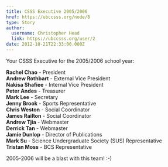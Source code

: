 ```yaml
---
title: CSSS Executive 2005/2006 
href: https://ubccsss.org/node/8
type: Story
author:
  username: Christopher Head
  link: https://ubccsss.org/user/2
date: 2012-10-21T22:33:00.000Z
---
```


<div class="field field-name-body field-type-text-with-summary field-label-hidden"><div class="field-items"><div class="field-item even"><p>Your CSSS Executive for the 2005/2006 school year:</p>
<p><b>Rachel Chao</b> - President<br>
<b>Andrew Rothbart</b> - External Vice President<br>
<b>Nakisa Shafiee</b> - Internal Vice President<br>
<b>Peter Andes</b> - Treasurer<br>
<b>Mark Lee</b> - Secretary<br>
<b>Jenny Brook</b> - Sports Representative<br>
<b>Chris Weston</b> - Social Coordinator<br>
<b>James Railton</b> - Social Coordinator<br>
<b>Andrew Tjia</b> - Webmaster<br>
<b>Derrick Tan</b> - Webmaster<br>
<b>Jamie Dunlop</b> - Director of Publications<br>
<b>Mark Su</b> - Science Undergraduate Society (SUS) Representative<br>
<b>Tristan Moss</b> - BCS Representative</p>
<p>2005-2006 will be a blast with this team! :-)</p>
</div></div></div>    <footer>
          </footer>